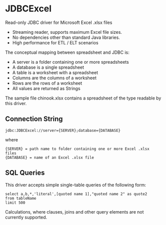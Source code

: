 # JDBCExcel

Read-only JDBC driver for Microsoft Excel .xlsx files

* Streaming reader, supports maximum Excel file sizes.
* No dependencies other than standard Java libraries.
* High performance for ETL / ELT scenarios

The conceptual mapping between spreadsheet and JDBC is:

* A server is a folder containing one or more spreadsheets
* A database is a single spreadsheet
* A table is a worksheet with a spreadsheet
* Columns are the columns of a worksheet
* Rows are the rows of a worksheet
* All values are returned as Strings

The sample file chinook.xlsx contains a spreadsheet of the type readable by this driver.

## Connection String

    jdbc:JDBCExcel://server={SERVER};database={DATABASE}
    
where

    {SERVER} = path name to folder containing one or more Excel .xlsx files
    {DATABASE} = name of an Excel .xlsx file
    
## SQL Queries

This driver accepts simple single-table queries of the following form:

    select a,b,*,'literal',[quoted name 1],"quoted name 2" as quote2
    from tableName
    limit 500
    
Calculations, where clauses, joins and other query elements are not currently supported.
